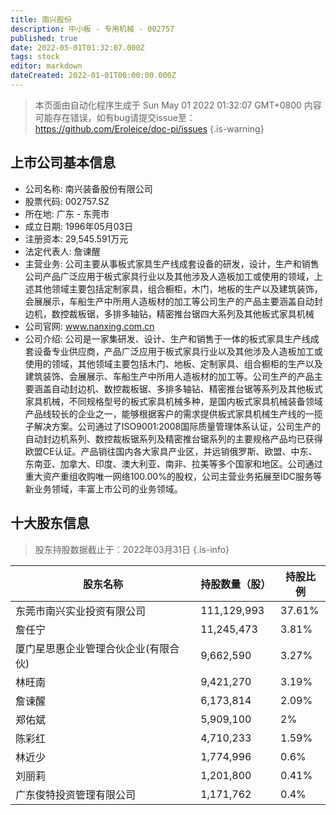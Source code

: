 ```yaml
---
title: 南兴股份
description: 中小板 - 专用机械 - 002757
published: true
date: 2022-05-01T01:32:07.000Z
tags: stock
editor: markdown
dateCreated: 2022-01-01T00:00:00.000Z
---
```


> 本页面由自动化程序生成于 Sun May 01 2022 01:32:07 GMT+0800
> 内容可能存在错误，如有bug请提交issue至：https://github.com/Eroleice/doc-pi/issues
{.is-warning}

## 上市公司基本信息
- 公司名称: 南兴装备股份有限公司
- 股票代码: 002757.SZ
- 所在地: 广东 - 东莞市
- 成立日期: 1996年05月03日
- 注册资本: 29,545.591万元
- 法定代表人: 詹谏醒
- 主营业务: 公司主要从事板式家具生产线成套设备的研发，设计，生产和销售公司产品广泛应用于板式家具行业以及其他涉及人造板加工或使用的领域，上述其他领域主要包括定制家具，组合橱柜，木门，地板的生产以及建筑装饰，会展展示，车船生产中所用人造板材的加工等公司生产的产品主要涵盖自动封边机，数控裁板锯，多排多轴钻，精密推台锯四大系列及其他板式家具机械
- 公司官网: www.nanxing.com.cn
- 公司介绍: 公司是一家集研发、设计、生产和销售于一体的板式家具生产线成套设备专业供应商，产品广泛应用于板式家具行业以及其他涉及人造板加工或使用的领域，其他领域主要包括木门、地板、定制家具、组合橱柜的生产以及建筑装饰、会展展示、车船生产中所用人造板材的加工等。公司生产的产品主要涵盖自动封边机、数控裁板锯、多排多轴钻、精密推台锯等系列及其他板式家具机械，不同规格型号的板式家具机械多种，是国内板式家具机械装备领域产品线较长的企业之一，能够根据客户的需求提供板式家具机械生产线的一揽子解决方案。公司通过了ISO9001:2008国际质量管理体系认证，公司生产的自动封边机系列、数控裁板锯系列及精密推台锯系列的主要规格产品均已获得欧盟CE认证。产品销往国内各大家具产业区，并远销俄罗斯、欧盟、中东、东南亚、加拿大、印度、澳大利亚、南非、拉美等多个国家和地区。公司通过重大资产重组收购唯一网络100.00%的股权，公司主营业务拓展至IDC服务等新业务领域，丰富上市公司的业务领域。


## 十大股东信息
> 股东持股数据截止于：2022年03月31日
{.is-info}

| 股东名称 | 持股数量（股） | 持股比例 |
| --- | --- | --- |
| 东莞市南兴实业投资有限公司 | 111,129,993 | 37.61% |
| 詹任宁 | 11,245,473 | 3.81% |
| 厦门星思惠企业管理合伙企业(有限合伙) | 9,662,590 | 3.27% |
| 林旺南 | 9,421,270 | 3.19% |
| 詹谏醒 | 6,173,814 | 2.09% |
| 郑佑斌 | 5,909,100 | 2% |
| 陈彩红 | 4,710,233 | 1.59% |
| 林近少 | 1,774,996 | 0.6% |
| 刘丽莉 | 1,201,800 | 0.41% |
| 广东俊特投资管理有限公司 | 1,171,762 | 0.4% |




